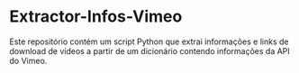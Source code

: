 # Extractor-Infos-Vimeo
 Este repositório contém um script Python que extrai informações e links de download de vídeos a partir de um dicionário contendo informações da API do Vimeo. 
